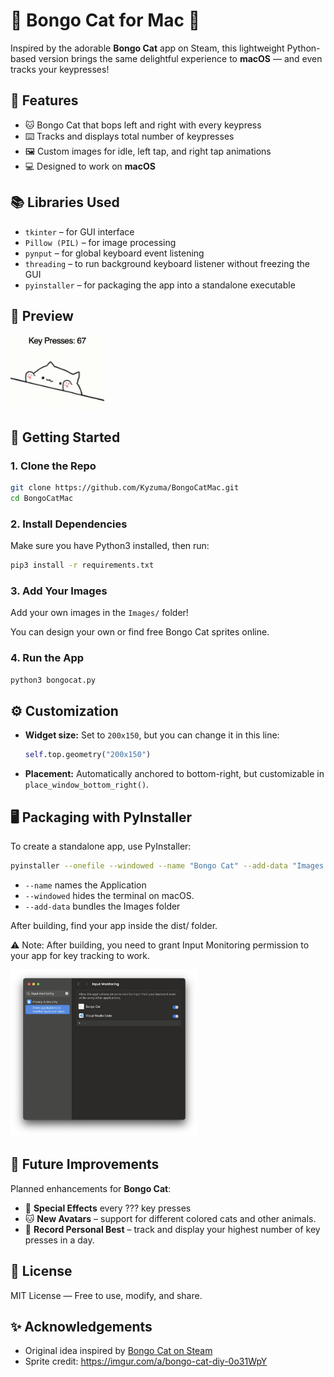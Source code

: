 
# 🐾 Bongo Cat for Mac 🍎

Inspired by the adorable **Bongo Cat** app on Steam, this lightweight Python-based version brings the same delightful experience to **macOS** — and even tracks your keypresses!

## 🎯 Features

- 🐱 Bongo Cat that bops left and right with every keypress  
- ⌨️ Tracks and displays total number of keypresses  
- 🖼️ Custom images for idle, left tap, and right tap animations
- 💻 Designed to work on **macOS**

## 📚 Libraries Used

- `tkinter` – for GUI interface  
- `Pillow (PIL)` – for image processing  
- `pynput` – for global keyboard event listening  
- `threading` – to run background keyboard listener without freezing the GUI  
- `pyinstaller` – for packaging the app into a standalone executable

## 📸 Preview

<img src="Images/preview.gif" alt="Bongo Cat in action" width="150" />

## 🚀 Getting Started

### 1. Clone the Repo
```bash
git clone https://github.com/Kyzuma/BongoCatMac.git
cd BongoCatMac
```

### 2. Install Dependencies
Make sure you have Python3 installed, then run:
```bash
pip3 install -r requirements.txt
```

### 3. Add Your Images

Add your own images in the `Images/` folder!

You can design your own or find free Bongo Cat sprites online.

### 4. Run the App
```bash
python3 bongocat.py
```

## ⚙️ Customization

- **Widget size:** Set to `200x150`, but you can change it in this line:
  ```python
  self.top.geometry("200x150")
  ```
- **Placement:** Automatically anchored to bottom-right, but customizable in `place_window_bottom_right()`.

## 🖥️ Packaging with PyInstaller

To create a standalone app, use PyInstaller:

```bash
pyinstaller --onefile --windowed --name "Bongo Cat" --add-data "Images:Images" --icon=icon.icns bongocat.py
```

- `--name` names the Application
- `--windowed` hides the terminal on macOS.  
- `--add-data` bundles the Images folder

After building, find your app inside the dist/ folder.

⚠️ Note: After building, you need to grant Input Monitoring permission to your app for key tracking to work.

<img src="Images/permissions.png" alt="Input Permissions" width="300" />

## 🚀 Future Improvements

Planned enhancements for **Bongo Cat**:

- 🎉 **Special Effects** every ??? key presses
- 🐱 **New Avatars** – support for different colored cats and other animals.
- 🏅 **Record Personal Best** – track and display your highest number of key presses in a day.

## 📄 License
MIT License — Free to use, modify, and share.

## ✨ Acknowledgements

- Original idea inspired by [Bongo Cat on Steam](https://store.steampowered.com/app/3419430/Bongo_Cat/)  
- Sprite credit: https://imgur.com/a/bongo-cat-diy-0o31WpY
